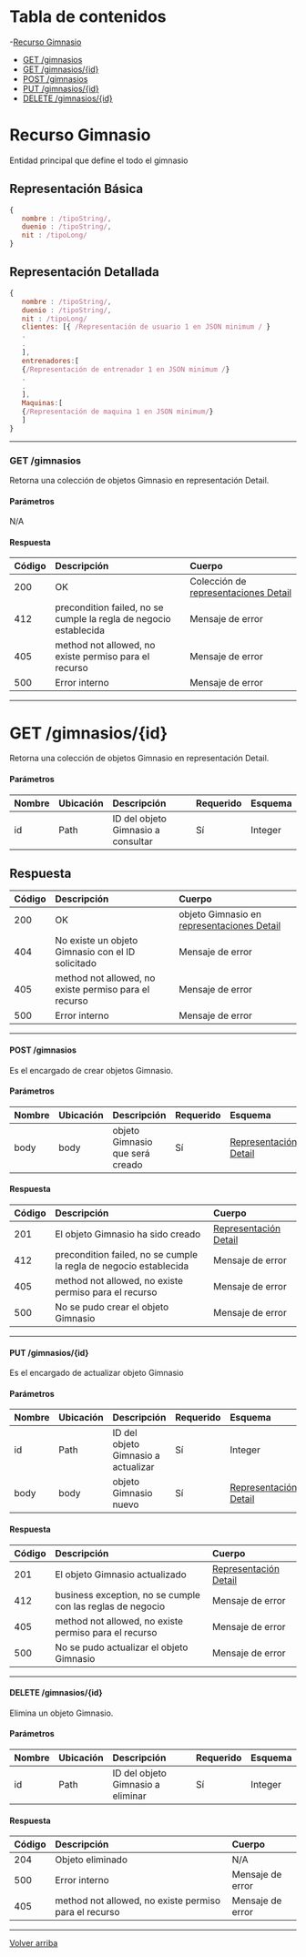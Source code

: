 
# Tabla de contenidos
 -[Recurso Gimnasio](#recurso-gimnasio)
   - [GET /gimnasios](#get-/gimnasios)
   - [GET /gimnasios/{id}](#get-/gimnasios/{id})
   - [POST /gimnasios](#post-/gimnasios)
   - [PUT /gimnasios/{id}](#put-/gimnasios/{id})
   - [DELETE /gimnasios/{id}](#delete-/gimnasios/{id})

# Recurso Gimnasio
Entidad principal que define el todo el gimnasio	

## Representación Básica
```javascript
{
   nombre : /tipoString/,
   duenio : /tipoString/,
   nit : /tipoLong/
}
```
## Representación Detallada
```javascript
{
   nombre : /tipoString/,
   duenio : /tipoString/,
   nit : /tipoLong/
   clientes: [{ /Representación de usuario 1 en JSON minimum / }
   .
   .
   ],
   entrenadores:[
   {/Representación de entrenador 1 en JSON minimum /}
   .
   .
   ],
   Maquinas:[
   {/Representación de maquina 1 en JSON minimum/}
   ]
}
```
***
### GET /gimnasios
Retorna una colección de objetos Gimnasio en representación Detail.
#### Parámetros
N/A
#### Respuesta
Código|Descripción|Cuerpo
:--|:--|:--
200|OK|Colección de [representaciones Detail](#recurso-gimnasio)
412|precondition failed, no se cumple la regla de negocio establecida|Mensaje de error
405|method not allowed, no existe permiso para el recurso|Mensaje de error
500|Error interno|Mensaje de error
***
# GET /gimnasios/{id}
Retorna una colección de objetos Gimnasio en representación Detail.
#### Parámetros
Nombre|Ubicación|Descripción|Requerido|Esquema
:--|:--|:--|:--|:--
id|Path|ID del objeto Gimnasio a consultar|Sí|Integer
## Respuesta
Código|Descripción|Cuerpo
:--|:--|:--
200|OK|objeto Gimnasio en [representaciones Detail](#recurso-gimnasio)
404|No existe un objeto Gimnasio con el ID solicitado|Mensaje de error
405|method not allowed, no existe permiso para el recurso|Mensaje de error
500|Error interno|Mensaje de error
***
#### POST /gimnasios
Es el encargado de crear objetos Gimnasio.
#### Parámetros
Nombre|Ubicación|Descripción|Requerido|Esquema
:--|:--|:--|:--|:--
body|body|objeto Gimnasio que será creado|Sí|[Representación Detail](#recurso-gimnasio)
#### Respuesta
Código|Descripción|Cuerpo
:--|:--|:--
201|El objeto Gimnasio ha sido creado|[Representación Detail](#recurso-gimnasio)
412|precondition failed, no se cumple la regla de negocio establecida|Mensaje de error
405|method not allowed, no existe permiso para el recurso|Mensaje de error
500|No se pudo crear el objeto Gimnasio|Mensaje de error
***
#### PUT /gimnasios/{id}
Es el encargado de actualizar objeto Gimnasio
#### Parámetros
Nombre|Ubicación|Descripción|Requerido|Esquema
:--|:--|:--|:--|:--
id|Path|ID del objeto Gimnasio a actualizar|Sí|Integer
body|body|objeto Gimnasio nuevo|Sí|[Representación Detail](#recurso-gimnasio)
#### Respuesta
Código|Descripción|Cuerpo
:--|:--|:--
201|El objeto Gimnasio actualizado|[Representación Detail](#recurso-gimnasio)
412|business exception, no se cumple con las reglas de negocio|Mensaje de error
405|method not allowed, no existe permiso para el recurso|Mensaje de error
500|No se pudo actualizar el objeto Gimnasio|Mensaje de error
***
#### DELETE /gimnasios/{id}
Elimina un objeto Gimnasio.
#### Parámetros
Nombre|Ubicación|Descripción|Requerido|Esquema
:--|:--|:--|:--|:--
id|Path|ID del objeto Gimnasio a eliminar|Sí|Integer
#### Respuesta
Código|Descripción|Cuerpo
:--|:--|:--
204|Objeto eliminado|N/A
500|Error interno|Mensaje de error
405|method not allowed, no existe permiso para el recurso|Mensaje de error
***
[Volver arriba](#tabla-de-contenidos)


